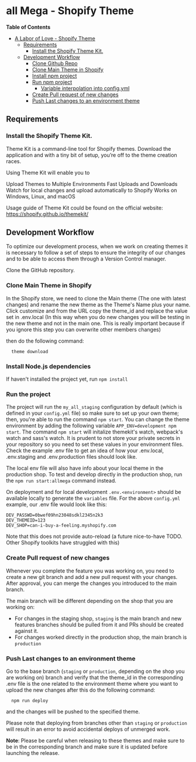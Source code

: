 # all Mega - Shopify Theme

<!-- markdown-toc start - Don't edit this section. Run M-x markdown-toc-refresh-toc -->
**Table of Contents**

- [A Labor of Love - Shopify Theme](#all-mega---shopify-theme)
    - [Requirements](#requirements)
        - [Install the Shopify Theme Kit.](#install-the-shopify-theme-kit)
    - [Development Workflow](#development-workflow)
        - [Clone Github Repo](#clone-github-repo)
        - [Clone Main Theme in Shopify](#clone-main-theme-in-shopify)
        - [Install npm project](#install-npm-project)
        - [Run npm project](#run-npm-project)
            - [Variable interpolation into config.yml](#variable-interpolation-into-configyml)
        - [Create Pull request of new changes](#create-pull-request-of-new-changes)
        - [Push Last changes to an environment theme](#push-last-changes-to-an-environment-theme)

<!-- markdown-toc end -->

## Requirements
### Install the Shopify Theme Kit.
Theme Kit is a command-line tool for Shopify themes. Download the application and with a tiny bit of setup, you’re off to the theme creation races.

Using Theme Kit will enable you to

Upload Themes to Multiple Environments
Fast Uploads and Downloads
Watch for local changes and upload automatically to Shopify
Works on Windows, Linux, and macOS

Usage guide of Theme Kit could be found on the official website: https://shopify.github.io/themekit/

## Development Workflow
To optimize our development process, when we work on creating themes it is necessary to follow a set of steps to ensure the integrity of our changes and to be able to access them through a Version Control manager.

Clone the GitHub repository.

### Clone Main Theme in Shopify
In the Shopify store, we need to clone the Main theme (The one with latest changes) and rename the new theme as the Theme's Name plus your name. Click customize and from the URL copy the theme_id and replace the value set in .env.local (In this way when you do new changes you will be testing in the new theme and not in the main one. This is really important because if you ignore this step you can overwrite other members changes)

then do the following command:
```
  theme download
```

### Install Node.js dependencies
If haven't installed the project yet, run `npm install`

### Run the project
The project will run the `my_all_staging` configuration by default (which is defined
in your `config.yml` file) so make sure to set up your own theme; then, you're
able to run the command `npm start`. You can change the theme environment by
adding the following variable `APP_ENV=development npm start`.
The command `npm start` will initalize themekit's watch, webpack's watch and sass's watch.
It is prudent to not store your private secrets in your repository so you need to set these values in your environment files. Check the example .env file to get an idea of how your .env.local, .env.staging and .env.production files should look like.

The local env file will also have info about your local theme in the production shop. To test and develop directly in the production shop, run the `npm run start:allmega` command instead.

On deployment and for local development `.env.<environment>` should be available locally to generate the `variables` file. For the above `config.yml` example, our .env file would look like this:
```
DEV_PASSWD=0bwef09hn23048sdkl2345n2k3
DEV_THEMEID=123
DEV_SHOP=can-i-buy-a-feeling.myshopify.com
```

Note that this does not provide auto-reload (a future nice-to-have TODO. Other Shopify toolkits have struggled with this)

### Create Pull request of new changes
Whenever you complete the feature you was working on, you need to create a new git branch and add a new pull request with your changes. After approval, you can merge the changes you introduced to the main branch.

The main branch will be different depending on the shop that you are working on:
- For changes in the staging shop, `staging` is the main branch and new features branches should be pulled from it and PRs should be created against it.
- For changes worked directly in the production shop, the main branch is `production`

### Push Last changes to an environment theme
Go to the base branch (`staging` or `production`, depending on the shop you are working on) branch and verify that the theme_id in the corresponding .env file is the one related to the environment theme where you want to upload the new changes after this do the following command:

```
  npm run deploy
```

and the changes will be pushed to the specified theme.

Please note that deploying from branches other than `staging` or `production` will result in an error to avoid accidental deploys of unmerged work.

**Note**: Please be careful when releasing to these themes and make sure to be in the corresponding branch and make sure it is updated before launching the release.
